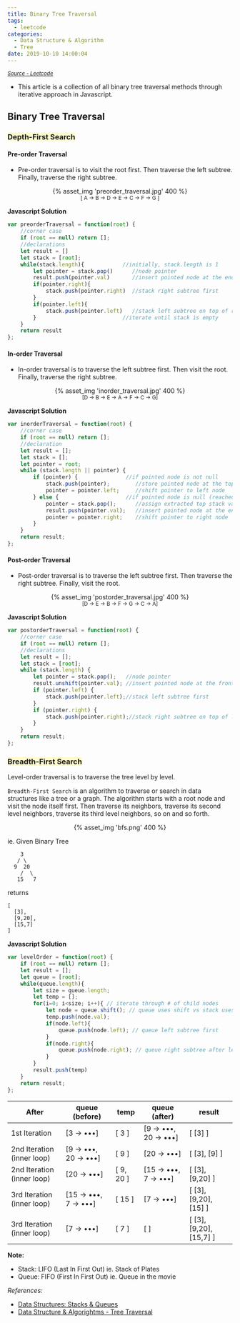 ```yaml
---
title: Binary Tree Traversal
tags:
  - leetcode
categories:
  - Data Structure & Algorithm
  - Tree
date: 2019-10-10 14:00:04
---
```


<sub>_[Source - Leetcode](https://leetcode.com/explore/learn/card/data-structure-tree/134/traverse-a-tree/)_</sub>

- This article is a collection of all binary tree traversal methods through iterative approach in Javascript.

## Binary Tree Traversal
###  <span style="background-color: #FFFBCC"> Depth-First Search
#### Pre-order Traversal
- Pre-order traversal is to visit the root first. 
Then traverse the left subtree.
Finally, traverse the right subtree.
  <!-- more -->
<center>
    {% asset_img 'preorder_traversal.jpg' 400 %}
    <br/>
    <sub>[ A → B → D → E → C → F → G ]</sub>
</center>

__Javascript Solution__
```javascript
var preorderTraversal = function(root) {
    //corner case
    if (root == null) return [];
    //declarations
    let result = []
    let stack = [root];
    while(stack.length){            //initially, stack.length is 1 
        let pointer = stack.pop()      //node pointer
        result.push(pointer.val)       //insert pointed node at the end of result
        if(pointer.right){
            stack.push(pointer.right)  //stack right subtree first
        }
        if(pointer.left){
            stack.push(pointer.left)   //stack left subtree on top of right subtree
        }                           //iterate until stack is empty
    }
    return result
};
```

#### In-order Traversal
- In-order traversal is to traverse the left subtree first. 
Then visit the root.
Finally, traverse the right subtree.
<center>
    {% asset_img 'inorder_traversal.jpg' 400 %}
    <br/>
    <sub>[D → B → E → A → F → C → G]</sub>
</center>

__Javascript Solution__
```javascript
var inorderTraversal = function(root) {
    //corner case
    if (root == null) return [];
    //declaration
    let result = [];
    let stack = [];
    let pointer = root;
    while (stack.length || pointer) {
        if (pointer) {               //if pointed node is not null
            stack.push(pointer);        //store pointed node at the top of stack
            pointer = pointer.left;     //shift pointer to left node
        } else {                     //if pointed node is null (reached the leaf)
            pointer = stack.pop();      //assign extracted top stack value to pointer
            result.push(pointer.val);   //insert pointed node at the end of result
            pointer = pointer.right;    //shift pointer to right node
        }
    }
    return result;
};
```

#### Post-order Traversal
- Post-order traversal is to traverse the left subtree first. 
Then traverse the right subtree. 
Finally, visit the root.
<center>
    {% asset_img 'postorder_traversal.jpg' 400 %}
    <br/>
    <sub>[D → E → B → F → G → C → A]</sub>
</center>

__Javascript Solution__
```javascript
var postorderTraversal = function(root) {
    //corner case
    if (root == null) return [];
    //declarations
    let result = [];
    let stack = [root];
    while (stack.length) {
        let pointer = stack.pop();   //node pointer
        result.unshift(pointer.val); //insert pointed node at the front of result
        if (pointer.left) {
            stack.push(pointer.left);//stack left subtree first
        }
        if (pointer.right) {
            stack.push(pointer.right);//stack right subtree on top of left subtree
        }
    }
    return result;
};
```

###  <span style="background-color: #FFFBCC"> Breadth-First Search
Level-order traversal is to traverse the tree level by level.

`Breadth-First Search` is an algorithm to traverse or search in data structures like a tree or a graph. The algorithm starts with a root node and visit the node itself first. Then traverse its neighbors, traverse its second level neighbors, traverse its third level neighbors, so on and so forth.
<center>
    {% asset_img 'bfs.png' 400 %}
</center>

ie. Given Binary Tree
```
    3
   / \
  9  20
    /  \
   15   7
```
returns
```
[
  [3],
  [9,20],
  [15,7]
]
```
__Javascript Solution__
```javascript
var levelOrder = function(root) {
    if (root == null) return [];
    let result = [];
    let queue = [root];
    while(queue.length){
        let size = queue.length;
        let temp = [];
        for(i=0; i<size; i++){ // iterate through # of child nodes 
            let node = queue.shift(); // queue uses shift vs stack uses pop (see Note)
            temp.push(node.val);
            if(node.left){
                queue.push(node.left); // queue left subtree first
            }
            if(node.right){
                queue.push(node.right); // queue right subtree after left subtree
            }
        }
        result.push(temp)
    }
    return result;
};
```
|After  |queue (before)| temp  |queue (after) |result |
|- |-     |-      |-    |-   |
|1st Iteration|[3 → •••] |[ 3 ]  | [9 → •••, 20 → •••] |[ [3] ] |
|2nd Iteration (inner loop)|[9 → •••, 20 → •••] |[ 9 ]  |[20 → •••]  |[ [3], [9] ] |
|2nd Iteration (inner loop)|[20 → •••] |[ 9, 20 ]  | [15 → •••, 7 → •••] |[ [3], [9,20] ] |
|3rd Iteration (inner loop)|[15 → •••, 7 → •••] |[ 15 ]  | [7 → •••] |[ [3], [9,20], [15] ] |
|3rd Iteration (inner loop)|[7 → •••] |[ 7 ]  | [ ] |[ [3], [9,20], [15,7] ] |

__Note:__
- Stack: LIFO (Last In First Out) ie. Stack of Plates
- Queue: FIFO (First In First Out) ie. Queue in the movie

_References:_
- [Data Structures: Stacks & Queues](https://www.youtube.com/watch?v=wjI1WNcIntg)
- [Data Structure & Algorightms - Tree Traversal](https://www.tutorialspoint.com/data_structures_algorithms/tree_traversal.htm)